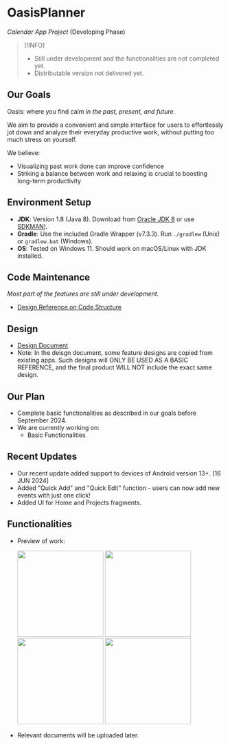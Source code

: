 # OasisPlanner 
_Calendar App Project_ (Developing Phase)

> [!INFO]
> * Still under development and the functionalities are not completed yet.
> * Distributable version not delivered yet.

## Our Goals

Oasis: where you find calm _in the past, present, and future._

We aim to provide a convenient and simple interface for users to effortlessly jot down and analyze their everyday productive work, without putting too much stress on yourself. 

We believe:
- Visualizing past work done can improve confidence
- Striking a balance between work and relaxing is crucial to boosting long-term productivity

## Environment Setup

- **JDK**: Version 1.8 (Java 8). Download from [Oracle JDK 8](https://www.oracle.com/java/technologies/javase-jdk8-downloads.html) or use [SDKMAN!](https://sdkman.io/).
- **Gradle**: Use the included Gradle Wrapper (v7.3.3). Run `./gradlew` (Unix) or `gradlew.bat` (Windows).
- **OS**: Tested on Windows 11. Should work on macOS/Linux with JDK installed.

## Code Maintenance
_Most part of the features are still under development._
- [Design Reference on Code Structure](markdowns/code_structure.md)

## Design
- [Design Document](markdowns/first_draft_design_doc.png)
- Note: In the deisgn document, some feature designs are copied from existing apps. Such designs will ONLY BE USED AS A BASIC REFERENCE, and the final product WILL NOT include the exact same design.

## Our Plan
- Complete basic functionalities as described in our goals before September 2024.
- We are currently working on:
  - Basic Functionalities

## Recent Updates
- Our recent update added support to devices of Android version 13+. [16 JUN 2024]
- Added "Quick Add" and "Quick Edit" function - users can now add new events with just one click!
- Added UI for Home and Projects fragments.

## Functionalities
- Preview of work:

  <img src="https://github.com/ash3327/ash3327/assets/86100752/3548ccde-c41b-440f-af3d-4f35303066e4" width=200/>
  <img src="https://github.com/ash3327/ash3327/assets/86100752/73996de9-525e-4c91-a27d-f76b8054de93" width=200/>
  <img src="https://github.com/ash3327/ash3327/assets/86100752/43f12dbf-4ab5-45ec-9f50-6086b3f7e601" width=200/>
  <img src="https://github.com/ash3327/ash3327/assets/86100752/82471662-dfac-44f0-bbc5-c06190d2a21e" width=200/>

- Relevant documents will be uploaded later.
